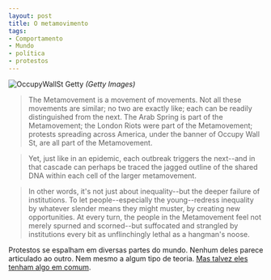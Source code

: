 ```yaml
---
layout: post
title: O metamovimento
tags:
- Comportamento
- Mundo
- política
- protestos
---
```


![OccupyWallSt Getty](http://caosordenado.com/wp-content/uploads/2011/10/OccupyWallSt_Getty.jpg)
_(Getty Images)_

> The Metamovement is a movement of movements. Not all these movements are similar; no two are exactly like; each can be readily distinguished from the next. The Arab Spring is part of the Metamovement; the London Riots were part of the Metamovement; protests spreading across America, under the banner of Occupy Wall St, are all part of the Metamovement.

> Yet, just like in an epidemic, each outbreak triggers the next--and in that cascade can perhaps be traced the jagged outline of the shared DNA within each cell of the larger metamovement.

> In other words, it's not just about inequality--but the deeper failure of institutions. To let people--especially the young--redress inequality by whatever slender means they might muster, by creating new opportunities. At every turn, the people in the Metamovement feel not merely spurned and scorned--but suffocated and strangled by institutions every bit as unflinchingly lethal as a hangman's noose.

Protestos se espalham em diversas partes do mundo. Nenhum deles parece articulado ao outro. Nem mesmo a algum tipo de teoria. [Mas talvez eles tenham algo em comum](http://umairhaque.blogspot.com/2011/10/metamovement.html).